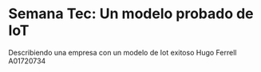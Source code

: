 <div>
  <h1>Semana Tec: Un modelo probado de IoT</h1>
</div>

Describiendo una empresa con un modelo de Iot exitoso
Hugo Ferrell A01720734

